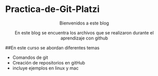 # Practica-de-Git-Platzi
<div align=center>
<p align=center>Bienvenidos a este blog</p>
<p>En este blog se encuentra los archivos que se realizaron durante el aprendizaje con github</p>
</div>

##En este curso se abordan diferentes temas
* Comandos de git
* Creación de repositorios en gitHub
* incluye ejemplos en linux y mac 

